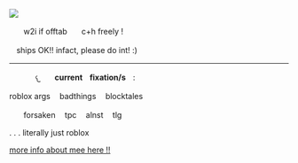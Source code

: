 ![](https://file.garden/aHtB5IQkmSiiNmZ8/Untitled253_20251028193741.png)

ㅤㅤw2i if offtabㅤㅤc+h freely !

ㅤships OK!! infact, please do int! :)

***
ㅤ
ㅤ
ㅤ𐔌ㅤㅤ**currentㅤfixation/s**ㅤ:

roblox args ㅤbadthingsㅤ blocktales

ㅤㅤforsakenㅤ tpcㅤ alnstㅤ tlg

. . . literally just roblox

[more info about mee here !!](https://rentry.co/777reprise)
